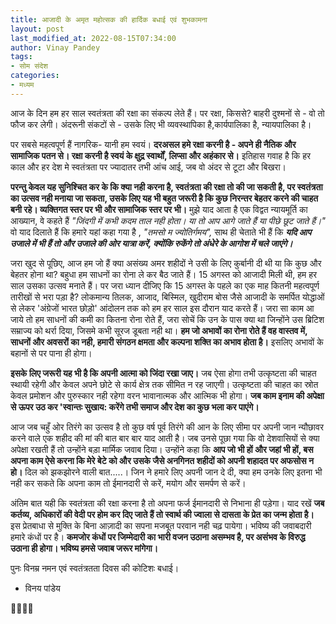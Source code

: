 ```yaml
---
title: आजादी के अमृत महोत्सक की हार्दिक बधाई एवं शुभकामना
layout: post
last_modified_at: 2022-08-15T07:34:00
author: Vinay Pandey
tags:
- सोम संदेश
categories:
- मध्यम
---
```

आज के दिन हम हर साल स्वतंत्रता की रक्षा का संकल्प लेते हैं। पर रक्षा,  किससे? 
बाहरी दुश्मनों से - वो तो फौज कर लेगी। 
अंदरूनी संकटों से - उसके लिए भी व्यवस्थापिका है,कार्यपालिका है, न्यायपालिका है। 

पर सबसे महत्वपूर्ण हैं नागरिक- यानी हम स्वयं। **दरअसल हमे  रक्षा करनी है - अपने ही नैतिक और सामाजिक पतन से। रक्षा करनी है स्वयं के क्षुद्र स्वार्थों, लिप्सा और अहंकार से।** इतिहास गवाह है कि हर काल और हर देश मे स्वतंत्रता पर ज्यादातर तभी आंच आई, जब वो अंदर से टूटा और बिखरा। 

**परन्तु  केवल यह सुनिश्चित कर के कि क्या नही करना है, स्वतंत्रता की रक्षा तो की जा सकती है, पर स्वतंत्रता का उत्सव नही मनाया जा सकता, उसके लिए यह भी बहुत जरूरी है कि कुछ निरन्तर बेहतर करने की चाहत बनी रहे। व्यक्तिगत स्तर पर भी और सामाजिक स्तर पर भी।** मुझे याद आता है एक विद्वत न्यायमूर्ति का आख्यान, वे  कहते हैं *"जिंदगी में कभी कदम ताल नही होता। या तो आप आगे जाते हैं या पीछे छूट जाते हैं।"*  वो याद दिलाते हैं कि हमारे यहां कहा गया है , *"तमसो म ज्योतिर्गमय",* साथ ही चेताते भी हैं कि ***यदि आप उजाले में भी हैं  तो और उजाले की ओर यात्रा करें, क्योंकि रुकेंगे तो अंधेरे के आगोश में चले जाएंगे।*** 

जरा खुद से पूछिए, आज हम जो हैं क्या असंख्य अमर शहीदों ने उसी के लिए कुर्बानी दी थी या कि कुछ और बेहतर होना था? बहुधा हम साधनों का रोना ले कर बैठ जाते हैं। 15 अगस्त को आजादी मिली थी, हम हर साल उसका उत्सव मनाते हैं। पर जरा ध्यान दीजिए कि 15 अगस्त के पहले का एक माह कितनी महत्वपूर्ण तारीखों से भरा पड़ा है? लोकमान्य तिलक, आजाद, बिस्मिल, खुदीराम बोस जैसे आजादी के समर्पित योद्धाओं से लेकर 'अंग्रेजों भारत छोड़ो' आंदोलन तक को हम हर साल इस दौरान याद करते हैं। जरा सा काम आ जाये तो हम साधनों की कमी का कितना रोना रोते हैं, जरा सोचें कि उन के पास क्या था जिन्होंने उस ब्रिटिश सम्राज्य को थर्रा दिया, जिसमे कभी सूरज डूबता नही था। **हम जो अभावों का रोना रोते हैं वह वास्तव में, साधनों और अवसरों का नही, हमारी संगठन क्षमता और कल्पना शक्ति का अभाव होता है।** इसलिए अभावों के बहानों से पर पाना ही होगा। 

**इसके लिए जरूरी यह भी है कि अपनी आत्मा को जिंदा रखा जाए।** जब ऐसा होगा तभी उत्कृष्टता की चाहत स्थायी रहेगी और केवल अपने छोटे से कार्य क्षेत्र तक सीमित न रह जाएगी। उत्कृष्टता की चाहत का स्रोत केवल प्रमोशन और पुरुस्कार नही रहेगा वरन भावानात्मक और आत्मिक भी होगा। **जब  काम इनाम की अपेक्षा से ऊपर उठ कर 'स्वान्तः सुखाय: करेंगे तभी समाज और देश का कुछ भला कर पाएंगे।** 

आज जब चहुँ ओर तिरंगे का उत्सव है तो कुछ वर्ष पूर्व तिरंगे की आन के लिए सीमा पर अपनी जान न्यौछावर करने वाले एक शहीद की मां की बात बार बार याद आती है। जब उनसे पूछा गया कि वो देशवासियों से क्या अपेक्षा रखती हैं तो उन्होंने बड़ा मार्मिक जवाब दिया। उन्होंने कहा कि **आप जो भी हों और जहां भी हों, बस अपना काम ऐसे करना कि मेरे बेटे को और उसके जैसे अनगिनत शहीदों को अपनी शहादत पर अफसोस न हो।** दिल को झकझोरने वाली बात.....। जिन ने हमारे लिए अपनी जान दे दी, क्या हम उनके लिए इतना भी नही कर सकते कि अपना काम तो ईमानदारी से करें, मयोग और समर्पण से करें। 

अंतिम बात यही कि स्वतंत्रता की रक्षा करना है तो अपना फर्ज ईमानदारी से निभाना ही पड़ेगा।  याद रखें **जब कर्तव्य, अधिकारों की वेदी पर होम कर दिए जाते हैं तो स्वार्थ की ज्वाला से दासता के प्रेत का जन्म होता है।** इस प्रेतबाधा से मुक्ति के बिना आज़ादी का सपना मजबूत परवान नही चढ़ पायेगा। भविष्य की जवाबदारी हमारे कंधों पर है। **कमजोर कंधों पर जिम्मेदारी का भारी वजन उठाना असम्भव है, पर असंभव के विरुद्ध उठाना ही होगा। भविष्य हमसे जवाब जरूर मांगेगा।**  

पुनः विनम्र नमन एवं स्वतंत्रतता दिवस की कोटिशः बधाई।

- विनय पांडेय

🙏🌷🌷🙏


